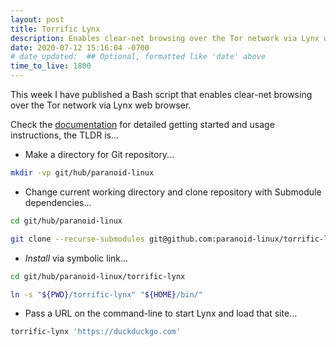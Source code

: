 ```yaml
---
layout: post
title: Torrific Lynx
description: Enables clear-net browsing over the Tor network via Lynx web browser
date: 2020-07-12 15:16:04 -0700
# date_updated:  ## Optional, formatted like 'date' above
time_to_live: 1800
---
```




This week I have published a Bash script that enables clear-net browsing over the Tor network via Lynx web browser.



Check the [documentation][documentation__torrific_lynx] for detailed getting started and usage instructions, the TLDR is...


- Make a directory for Git repository...


```bash
mkdir -vp git/hub/paranoid-linux
```


- Change current working directory and clone repository with Submodule dependencies...


```bash
cd git/hub/paranoid-linux

git clone --recurse-submodules git@github.com:paranoid-linux/torrific-lynx.git
```


- _Install_ via symbolic link...


```bash
cd git/hub/paranoid-linux/torrific-lynx

ln -s "${PWD}/torrific-lynx" "${HOME}/bin/"
```


- Pass a URL on the command-line to start Lynx and load that site...


```bash
torrific-lynx 'https://duckduckgo.com'
```



[documentation__torrific_lynx]: https://github.com/paranoid-linux/torrific-lynx/blob/main/.github/README.md "Repository documentation"

[source__torrific_lynx]: https://github.com/paranoid-linux/torrific-lynx "Repository source code"

[question__code_review__stack_exchange]: https://codereview.stackexchange.com/questions/245501/clear-net-browsing-with-lynx-over-tor

